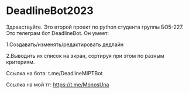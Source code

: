 # DeadlineBot2023

Здравствуйте. Это второй проект по python студента группы БО5-227. Это телеграм бот DeadlineBot. Он умеет:

1.Создавать/изменять/редактировать дедлайн

2.Выводить их список на экран, сортируя при этом по разным критериям.

Ссылка на бота: t.me/DeadlineMIPTBot

Ссылка на мой тг: https://t.me/MonosUna
